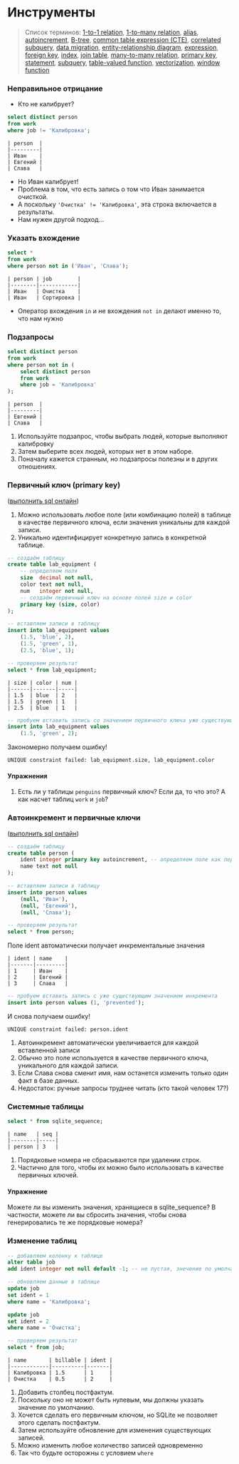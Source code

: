 # Инструменты

> Список терминов: [1-to-1 relation](glossary.md#отношение-один-к-одному-1-to-1-relation), [1-to-many relation](glossary.md#отношение-один-ко-многим-1-to-many-relation), [alias](glossary.md#псевдоним-alias), [autoincrement](glossary.md#автоинкремент-autoincrement), [B-tree](glossary.md#бинарное-дерево-b-tree), [common table expression (CTE)](glossary.md#общее-табличное-выражение-common-table-expression-cte), [correlated subquery](glossary.md#коррелированный-подзапрос-correlated-subquery), [data migration](glossary.md#мигрция-данных-data-migration), [entity-relationship diagram](glossary.md#диаграмма-сущность-связь-entity-relationship-diagram), [expression](glossary.md#выражение-expression), [foreign key](glossary.md#внешний-ключ-foreign-key), [index](glossary.md#индекс-index), [join table](glossary.md#соединение-join), [many-to-many relation](glossary.md#отношение-многие-ко-многим--many-to-many-relation), [primary key](glossary.md#первичный-ключ-primary-key), [statement](glossary.md#оператор-statement), [subquery](glossary.md#подзапрос-subquery), [table-valued function](glossary.md#табличная-функция-table-valued-function), [vectorization](glossary.md#векторизация-vectorization), [window function](glossary.md#оконная-функция-window-function)


### Неправильное отрицание

- Кто не калибрует?

```sql
select distinct person
from work
where job != 'Калибровка';
```
```
| person  |
|---------|
| Иван    |
| Евгений |
| Слава   |
```

- Но Иван калибрует!
- Проблема в том, что есть запись о том что Иван занимается очисткой.
- А поскольку `'Очистка' != 'Калибровка'`, эта строка включается в результаты.
- Нам нужен другой подход…

### Указать вхождение

```sql
select *
from work
where person not in ('Иван', 'Слава');
```
```
| person | job        |
|--------|------------|
| Иван   | Очистка    |
| Иван   | Сортировка |
```

- Оператор вхождения `in` и не вхождения `not in` делают именно то, что нам нужно

### Подзапросы

```sql
select distinct person
from work
where person not in (
    select distinct person
    from work
    where job = 'Калибровка'
);
```
```
| person  |
|---------|
| Евгений |
| Слава   |
```

1. Используйте подзапрос, чтобы выбрать людей, которые выполняют калибровку
2. Затем выберите всех людей, которых нет в этом наборе.
3. Поначалу кажется странным, но подзапросы полезны и в других отношениях.

### Первичный ключ (primary key)

([выполнить sql онлайн](https://sqlize.online/sql/sqlite3_data/fdc77f8d8b8c45b4275a88250491f395/))

1. Можно использовать любое поле (или комбинацию полей) в таблице в качестве первичного ключа, если значения уникальны для каждой записи.
2. Уникально идентифицирует конкретную запись в конкретной таблице.

```sql
-- создаём таблицу
create table lab_equipment (
    -- определяем поля
    size  decimal not null,
    color text not null,
    num   integer not null,
    -- создаём первичный ключ на основе полей size и color
    primary key (size, color)
);

-- вставляем записи в таблицу
insert into lab_equipment values
    (1.5, 'blue', 2),
    (1.5, 'green', 1),
    (2.5, 'blue', 1);

-- проверяем результат
select * from lab_equipment;
```
```
| size | color | num |
|------|-------|-----|
| 1.5  | blue  | 2   |
| 1.5  | green | 1   |
| 2.5  | blue  | 1   |
```
```sql
-- пробуем вставить запись со значением первичного ключа уже существующего в таблице
insert into lab_equipment values
    (1.5, 'green', 2);
```

Закономерно получаем ошибку!

```
UNIQUE constraint failed: lab_equipment.size, lab_equipment.color
```

#### Упражнения

1. Есть ли у таблицы `penguins` первичный ключ? Если да, то что это? А как насчет таблиц `work` и `job`?


### Автоинкремент и первичные ключи

([выполнить sql онлайн](https://sqlize.online/sql/sqlite3_data/44784ebcf722e3a8de6c89f58db7a88a/))

```sql
-- создаём таблицу
create table person (
    ident integer primary key autoincrement, -- определяем поле как первичный ключ и автоинкремент
    name text not null
);

-- вставляем записи в таблицу
insert into person values
    (null, 'Иван'),
    (null, 'Евгений'),
    (null, 'Слава');

-- проверяем результат
select * from person;
```
Поле ident автоматически получает инкрементальные значения
```
| ident | name    |
|-------|---------|
| 1     | Иван    |
| 2     | Евгений |
| 3     | Слава   |
```
```sql
-- пробуем вставить запись с уже существующим значением инкремента
insert into person values (1, 'prevented');
```
И снова получаем ошибку!
```
UNIQUE constraint failed: person.ident
```
1. Автоинкремент автоматически увеличивается для каждой вставленной записи
2. Обычно это поле используется в качестве первичного ключа, уникального для каждой записи.
3. Если Слава снова сменит имя, нам останется изменить только один факт в базе данных.
4. Недостаток: ручные запросы труднее читать (кто такой человек 17?)

### Системные таблицы

```sql
select * from sqlite_sequence;
```
```
| name   | seq |
|--------|-----|
| person | 3   |
```

1. Порядковые номера не сбрасываются при удалении строк.
2. Частично для того, чтобы их можно было использовать в качестве первичных ключей.

#### Упражнение

Можете ли вы изменить значения, хранящиеся в sqlite_sequence? В частности, можете ли вы сбросить значения, чтобы снова генерировались те же порядковые номера?

### Изменение таблиц

```sql
-- добавляем колонку к таблице  
alter table job
add ident integer not null default -1; -- не пустая, знечение по умолчанию -1 

-- обновляем данные в таблице
update job
set ident = 1
where name = 'Калибровка';

update job
set ident = 2
where name = 'Очистка';

-- проверяем результат
select * from job;
```
```
| name       | billable | ident |
|------------|----------|-------|
| Калибровка | 1.5      | 1     |
| Очистка    | 0.5      | 2     |
```

1. Добавить столбец постфактум.
2. Поскольку оно не может быть нулевым, мы должны указать значение по умолчанию.
3. Хочется сделать его первичным ключом, но SQLite не позволяет этого сделать постфактум.
4. Затем используйте обновление для изменения существующих записей.
5. Можно изменить любое количество записей одновременно
6. Так что будьте осторожны с условием `where`

